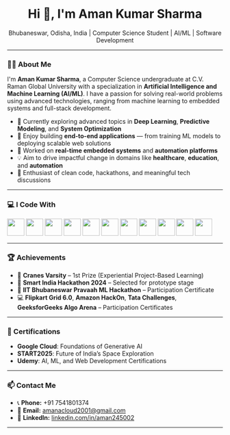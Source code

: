 <h1 align="center">Hi 👋, I'm Aman Kumar Sharma</h1>
<p align="center">Bhubaneswar, Odisha, India | Computer Science Student | AI/ML | Software Development </p>

---

### 👨‍💻 About Me

I'm **Aman Kumar Sharma**, a Computer Science undergraduate at C.V. Raman Global University with a specialization in **Artificial Intelligence and Machine Learning (AI/ML)**. I have a passion for solving real-world problems using advanced technologies, ranging from machine learning to embedded systems and full-stack development.

- 🔭 Currently exploring advanced topics in **Deep Learning**, **Predictive Modeling**, and **System Optimization**
- 🚀 Enjoy building **end-to-end applications** — from training ML models to deploying scalable web solutions
- 🤖 Worked on **real-time embedded systems** and **automation platforms**
- 💡 Aim to drive impactful change in domains like **healthcare**, **education**, and **automation**
- 🧠 Enthusiast of clean code, hackathons, and meaningful tech discussions

---

### 💻 I Code With

<div align="left">
  <img src="https://cdn.jsdelivr.net/gh/devicons/devicon/icons/c/c-original.svg" height="40" />
  <img src="https://cdn.jsdelivr.net/gh/devicons/devicon/icons/cplusplus/cplusplus-original.svg" height="40" />
  <img src="https://cdn.jsdelivr.net/gh/devicons/devicon/icons/java/java-original.svg" height="40" />
  <img src="https://cdn.jsdelivr.net/gh/devicons/devicon/icons/python/python-original.svg" height="40" />
  <img src="https://cdn.jsdelivr.net/gh/devicons/devicon/icons/javascript/javascript-original.svg" height="40" />
  <img src="https://cdn.jsdelivr.net/gh/devicons/devicon/icons/html5/html5-original.svg" height="40" />
  <img src="https://cdn.jsdelivr.net/gh/devicons/devicon/icons/css3/css3-original.svg" height="40" />
  <img src="https://cdn.jsdelivr.net/gh/devicons/devicon/icons/react/react-original.svg" height="40" />
  <img src="https://cdn.jsdelivr.net/gh/devicons/devicon/icons/nodejs/nodejs-original.svg" height="40" />
  <img src="https://cdn.jsdelivr.net/gh/devicons/devicon/icons/mysql/mysql-original.svg" height="40" />
  <img src="https://cdn.jsdelivr.net/gh/devicons/devicon/icons/mongodb/mongodb-original.svg" height="40" />
</div>

---

### 🏆 Achievements

- 🏅 **Cranes Varsity** – 1st Prize (Experiential Project-Based Learning)  
- 🌟 **Smart India Hackathon 2024** – Selected for prototype stage  
- 🤖 **IIT Bhubaneswar Pravaah ML Hackathon** – Participation Certificate
- 💻 **Flipkart Grid 6.0**, **Amazon HackOn**, **Tata Challenges**, **GeeksforGeeks Algo Arena** – Participation Certificates

---

### 📜 Certifications

- **Google Cloud**: Foundations of Generative AI  
- **START2025**: Future of India’s Space Exploration  
- **Udemy**: AI, ML, and Web Development Certifications  

---

### 📫 Contact Me

- 📞 **Phone:** +91 7541801374  
- 📧 **Email:** [amanacloud2001@gmail.com](mailto:amanacloud2001@gmail.com)  
- 💼 **LinkedIn:** [linkedin.com/in/aman245002](https://linkedin.com/in/aman245002)  
---
